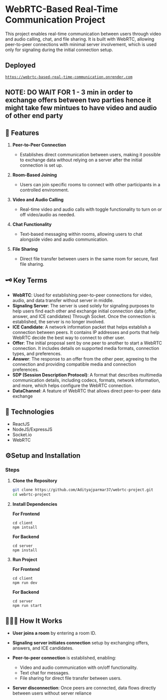 # WebRTC-Based Real-Time Communication Project

This project enables real-time communication between users through video and audio calling, chat, and file sharing. It is built with WebRTC, allowing peer-to-peer connections with minimal server involvement, which is used only for signaling during the initial connection setup.

## Deployed

[`https://webrtc-based-real-time-communication.onrender.com`](https://webrtc-based-real-time-communication.onrender.com)

## NOTE: DO WAIT FOR 1 - 3 min in order to exchange offers between two parties hence it might take few mintues to have video and audio of other end party  

## 📜 Features

1. **Peer-to-Peer Connection**

   - Establishes direct communication between users, making it possible to exchange data without relying on a server after the initial connection is set up.

2. **Room-Based Joining**

   - Users can join specific rooms to connect with other participants in a controlled environment.

3. **Video and Audio Calling**

   - Real-time video and audio calls with toggle functionality to turn on or off video/audio as needed.

4. **Chat Functionality**

   - Text-based messaging within rooms, allowing users to chat alongside video and audio communication.

5. **File Sharing**
   - Direct file transfer between users in the same room for secure, fast file sharing.

## 🗝️ Key Terms

- **WebRTC**: Used for establishing peer-to-peer connections for video, audio, and data transfer without server in middle.
- **Signaling Server**: The server is used solely for signaling purposes to help users find each other and exchange initial connection data (offer, answer, and ICE candidates) Through Socket. Once the connection is established, the server is no longer involved.
- **ICE Candidate**: A network information packet that helps establish a connection between peers. It contains IP addresses and ports that help WebRTC decide the best way to connect to other user.
- **Offer**: The initial proposal sent by one peer to another to start a WebRTC connection. It includes details on supported media formats, connection types, and preferences.
- **Answer**: The response to an offer from the other peer, agreeing to the connection and providing compatible media and connection preferences.
- **SDP (Session Description Protocol)**: A format that describes multimedia communication details, including codecs, formats, network information, and more, which helps configure the WebRTC connection.
- **DataChannel**: A feature of WebRTC that allows direct peer-to-peer data exchange

## 💼 Technologies

- ReactJS
- NodeJS/ExpressJS
- Socket.io
- WebRTC

## ⚙️Setup and Installation

### Steps

1. **Clone the Repository**

   ```bash
   git clone https://github.com/Adityajparmar37/webrtc-project.git
   cd webrtc-project
   ```

2. **Install Dependencies**

   **For Frontend**

   ```
   cd client
   npm intsall
   ```

   **For Backend**

   ```
   cd server
   npm install
   ```

3. **Run Project**

   **For Frontend**

   ```
   cd client
   npm run dev
   ```

   **For Backend**

   ```
   cd server
   npm run start
   ```

## 🧑🏻‍💻 How It Works

- **User joins a room** by entering a room ID.
- **Signaling server initiates connection** setup by exchanging offers, answers, and ICE candidates.
- **Peer-to-peer connection** is established, enabling:

  - Video and audio communication with on/off functionality.
  - Text chat for messages.
  - File sharing for direct file transfer between users.

- **Server disconnection**: Once peers are connected, data flows directly between users without server reliance
